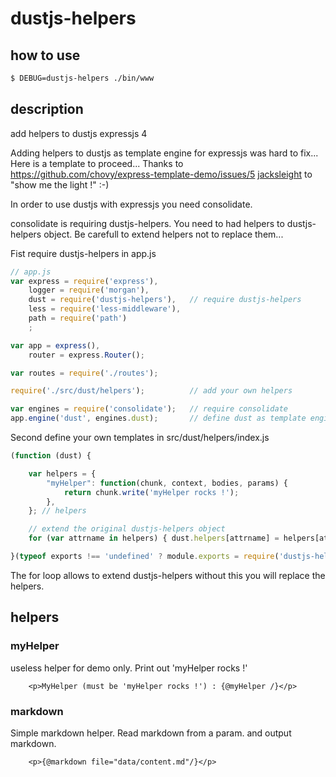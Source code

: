 dustjs-helpers
==============

how to use
----------

```sh
$ DEBUG=dustjs-helpers ./bin/www 
```

description
-----------

add helpers to dustjs expressjs 4

Adding helpers to dustjs as template engine for expressjs was hard to fix... Here is a template to proceed...
Thanks to https://github.com/chovy/express-template-demo/issues/5 [jacksleight](https://github.com/jacksleight "jacksleight") to "show me the light !" :-)

In order to use dustjs with expressjs you need consolidate.

consolidate is requiring dustjs-helpers. You need to had helpers to dustjs-helpers object. Be carefull to extend helpers not to replace them...

Fist require dustjs-helpers in app.js
```js
// app.js
var express = require('express'),
    logger = require('morgan'),
    dust = require('dustjs-helpers'),   // require dustjs-helpers
    less = require('less-middleware'),
    path = require('path')
    ;

var app = express(),
    router = express.Router();

var routes = require('./routes');

require('./src/dust/helpers');          // add your own helpers

var engines = require('consolidate');   // require consolidate
app.engine('dust', engines.dust);       // define dust as template engine
```

Second define your own templates in src/dust/helpers/index.js
```js
(function (dust) {

	var helpers = {
		"myHelper": function(chunk, context, bodies, params) {
    		return chunk.write('myHelper rocks !');
  		},
	}; // helpers

	// extend the original dustjs-helpers object
	for (var attrname in helpers) { dust.helpers[attrname] = helpers[attrname]; }

}(typeof exports !== 'undefined' ? module.exports = require('dustjs-helpers') : dust));
```
The for loop allows to extend dustjs-helpers without this you will replace the helpers.

helpers
-------

### myHelper

useless helper for demo only. Print out 'myHelper rocks !'

```dust
    <p>MyHelper (must be 'myHelper rocks !') : {@myHelper /}</p>
```

### markdown

Simple markdown helper. Read markdown from a param. and output markdown.

```dust
    <p>{@markdown file="data/content.md"/}</p>
```

